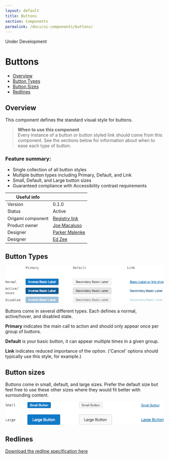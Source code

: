 ```yaml
---
layout: default
title: Buttons
section: Components
permalink: /docs/ui-components/buttons/
---
```


<aside>Under Development</aside>

# Buttons

* [Overview](#overview)
* [Button Types](#button-types)
* [Button Sizes](#button-sizes)
* [Redlines](#redlines)


## Overview
This component defines the standard visual style for buttons.

> **When to use this component**  
> Every instance of a button or button styled link should come from this component. See the sections below for information about when to ease each type of button.

### Feature summary:

- Single collection of all button styles
- Multiple button types including Primary, Default, and Link
- Small, Default, and Large button sizes
- Guaranteed compliance with Accessibility contrast requirements


|   Useful info          |                                       |
|------------------------|---------------------------------------|
|   Version              |    0.1.0                              |
|   Status               |    Active                             |
|   Origami component    |    [Registry link][reg-entry]         |
|   Product owner        |    [Joe Macaluso][jm-contact]         |
|   Designer             |    [Parker Malenke][pm-contact]       |
|   Designer             |    [Ed Zee][ez-contact]               |

[pm-contact]: mailto:parker.malenke@pearson.com
[ez-contact]: mailto:edward.zee@pearson.com
[jm-contact]: mailto:joe.macaluso@pearson.com
[reg-entry]:  https://origami.pearsoned.com/registry/components/o-buttons
[sk]:         ./assets/o-app-header.sketch

## Button Types

![](./assets/illustration.png)

Buttons come in several different types. Each defines a normal, active/hover, and disabled state.

**Primary** indicates the main call to action and should only appear once per group of buttons.

**Default** is your basic button, it can appear multiple times in a given group.

**Link** indicates reduced importance of the option. ('Cancel' options should typically use this style, for example.)

## Button sizes
Buttons come in small, default, and large sizes. Prefer the default size but feel free to use these other sizes where they would fit better with surrounding content.

![](./assets/sizes.png)


## Redlines
[Download the redline specification here](./assets/redlines.png)
